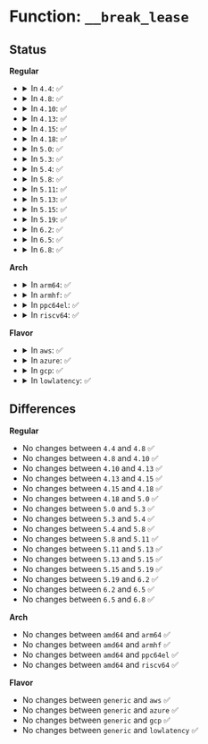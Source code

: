 # Function: <code>__break_lease</code>

## Status
<b>Regular</b>
<ul>
<li>
<details>
<summary>In <code>4.4</code>: ✅</summary>

```c
int __break_lease(struct inode *inode, unsigned int mode, unsigned int type);
```

**Collision:** Unique Global

**Inline:** No

**Transformation:** False

**Instances:**

```
In fs/locks.c (ffffffff812617b0)
Location: fs/locks.c:1390
Inline: False
Direct callers:
  - fs/open.c:vfs_truncate
  - fs/open.c:chmod_common
  - fs/open.c:chown_common
  - fs/open.c:do_dentry_open
  - fs/namei.c:vfs_link
  - fs/namei.c:vfs_unlink
  - fs/namei.c:vfs_rename
  - fs/namei.c:vfs_rename
  - fs/namei.c:do_unlinkat
  - fs/namei.c:SyS_link
  - fs/namei.c:SyS_renameat
  - fs/namei.c:SyS_rename
  - fs/attr.c:notify_change
  - fs/utimes.c:utimes_common
```
**Symbols:**

```
ffffffff812617b0-ffffffff81261c3b: __break_lease (STB_GLOBAL)
```
</details>
</li>
<li>
<details>
<summary>In <code>4.8</code>: ✅</summary>

```c
int __break_lease(struct inode *inode, unsigned int mode, unsigned int type);
```

**Collision:** Unique Global

**Inline:** No

**Transformation:** False

**Instances:**

```
In fs/locks.c (ffffffff8128d9a0)
Location: fs/locks.c:1418
Inline: False
Direct callers:
  - fs/open.c:do_dentry_open
  - fs/open.c:chown_common
  - fs/open.c:chmod_common
  - fs/open.c:vfs_truncate
  - fs/namei.c:SyS_rename
  - fs/namei.c:SyS_renameat
  - fs/namei.c:vfs_rename
  - fs/namei.c:vfs_rename
  - fs/namei.c:SyS_link
  - fs/namei.c:vfs_link
  - fs/namei.c:do_unlinkat
  - fs/namei.c:vfs_unlink
  - fs/attr.c:notify_change
  - fs/utimes.c:utimes_common
```
**Symbols:**

```
ffffffff8128d9a0-ffffffff8128de0d: __break_lease (STB_GLOBAL)
```
</details>
</li>
<li>
<details>
<summary>In <code>4.10</code>: ✅</summary>

```c
int __break_lease(struct inode *inode, unsigned int mode, unsigned int type);
```

**Collision:** Unique Global

**Inline:** No

**Transformation:** False

**Instances:**

```
In fs/locks.c (ffffffff812a3110)
Location: fs/locks.c:1442
Inline: False
Direct callers:
  - fs/open.c:do_dentry_open
  - fs/open.c:chown_common
  - fs/open.c:chmod_common
  - fs/open.c:vfs_truncate
  - fs/namei.c:SyS_rename
  - fs/namei.c:SyS_renameat
  - fs/namei.c:vfs_rename
  - fs/namei.c:vfs_rename
  - fs/namei.c:SyS_link
  - fs/namei.c:vfs_link
  - fs/namei.c:do_unlinkat
  - fs/namei.c:vfs_unlink
  - fs/attr.c:notify_change
  - fs/utimes.c:utimes_common
```
**Symbols:**

```
ffffffff812a3110-ffffffff812a3629: __break_lease (STB_GLOBAL)
```
</details>
</li>
<li>
<details>
<summary>In <code>4.13</code>: ✅</summary>

```c
int __break_lease(struct inode *inode, unsigned int mode, unsigned int type);
```

**Collision:** Unique Global

**Inline:** No

**Transformation:** False

**Instances:**

```
In fs/locks.c (ffffffff812b10a0)
Location: fs/locks.c:1442
Inline: False
Direct callers:
  - fs/open.c:do_dentry_open
  - fs/open.c:chown_common
  - fs/open.c:chmod_common
  - fs/open.c:vfs_truncate
  - fs/namei.c:SyS_rename
  - fs/namei.c:SyS_renameat
  - fs/namei.c:vfs_rename
  - fs/namei.c:vfs_rename
  - fs/namei.c:SyS_link
  - fs/namei.c:vfs_link
  - fs/namei.c:do_unlinkat
  - fs/namei.c:vfs_unlink
  - fs/attr.c:notify_change
  - fs/utimes.c:utimes_common
```
**Symbols:**

```
ffffffff812b10a0-ffffffff812b159b: __break_lease (STB_GLOBAL)
```
</details>
</li>
<li>
<details>
<summary>In <code>4.15</code>: ✅</summary>

```c
int __break_lease(struct inode *inode, unsigned int mode, unsigned int type);
```

**Collision:** Unique Global

**Inline:** No

**Transformation:** False

**Instances:**

```
In fs/locks.c (ffffffff812d4b80)
Location: fs/locks.c:1452
Inline: False
Direct callers:
  - fs/open.c:do_dentry_open
  - fs/open.c:chown_common
  - fs/open.c:chmod_common
  - fs/open.c:vfs_truncate
  - fs/namei.c:SyS_rename
  - fs/namei.c:SyS_renameat
  - fs/namei.c:vfs_rename
  - fs/namei.c:vfs_rename
  - fs/namei.c:SyS_link
  - fs/namei.c:vfs_link
  - fs/namei.c:do_unlinkat
  - fs/namei.c:vfs_unlink
  - fs/attr.c:notify_change
  - fs/utimes.c:utimes_common
```
**Symbols:**

```
ffffffff812d4b80-ffffffff812d508a: __break_lease (STB_GLOBAL)
```
</details>
</li>
<li>
<details>
<summary>In <code>4.18</code>: ✅</summary>

```c
int __break_lease(struct inode *inode, unsigned int mode, unsigned int type);
```

**Collision:** Unique Global

**Inline:** No

**Transformation:** False

**Instances:**

```
In fs/locks.c (ffffffff812ff5d0)
Location: fs/locks.c:1452
Inline: False
Direct callers:
  - fs/open.c:do_dentry_open
  - fs/open.c:chown_common
  - fs/open.c:chmod_common
  - fs/open.c:vfs_truncate
  - fs/namei.c:do_renameat2
  - fs/namei.c:vfs_rename
  - fs/namei.c:vfs_rename
  - fs/namei.c:do_linkat
  - fs/namei.c:vfs_link
  - fs/namei.c:do_unlinkat
  - fs/namei.c:vfs_unlink
  - fs/attr.c:notify_change
```
**Symbols:**

```
ffffffff812ff5d0-ffffffff812fface: __break_lease (STB_GLOBAL)
```
</details>
</li>
<li>
<details>
<summary>In <code>5.0</code>: ✅</summary>

```c
int __break_lease(struct inode *inode, unsigned int mode, unsigned int type);
```

**Collision:** Unique Global

**Inline:** No

**Transformation:** False

**Instances:**

```
In fs/locks.c (ffffffff81314c80)
Location: fs/locks.c:1571
Inline: False
Direct callers:
  - fs/open.c:do_dentry_open
  - fs/open.c:chown_common
  - fs/open.c:chmod_common
  - fs/open.c:vfs_truncate
  - fs/namei.c:do_renameat2
  - fs/namei.c:vfs_rename
  - fs/namei.c:vfs_rename
  - fs/namei.c:do_linkat
  - fs/namei.c:vfs_link
  - fs/namei.c:do_unlinkat
  - fs/namei.c:vfs_unlink
  - fs/attr.c:notify_change
```
**Symbols:**

```
ffffffff81314c80-ffffffff81315185: __break_lease (STB_GLOBAL)
```
</details>
</li>
<li>
<details>
<summary>In <code>5.3</code>: ✅</summary>

```c
int __break_lease(struct inode *inode, unsigned int mode, unsigned int type);
```

**Collision:** Unique Global

**Inline:** No

**Transformation:** False

**Instances:**

```
In fs/locks.c (ffffffff8133c570)
Location: fs/locks.c:1577
Inline: False
Direct callers:
  - fs/open.c:do_dentry_open
  - fs/open.c:chown_common
  - fs/open.c:chmod_common
  - fs/open.c:vfs_truncate
  - fs/namei.c:do_renameat2
  - fs/namei.c:vfs_rename
  - fs/namei.c:vfs_rename
  - fs/namei.c:do_linkat
  - fs/namei.c:vfs_link
  - fs/namei.c:do_unlinkat
  - fs/namei.c:vfs_unlink
  - fs/attr.c:notify_change
```
**Symbols:**

```
ffffffff8133c570-ffffffff8133ca8b: __break_lease (STB_GLOBAL)
```
</details>
</li>
<li>
<details>
<summary>In <code>5.4</code>: ✅</summary>

```c
int __break_lease(struct inode *inode, unsigned int mode, unsigned int type);
```

**Collision:** Unique Global

**Inline:** No

**Transformation:** False

**Instances:**

```
In fs/locks.c (ffffffff81354b00)
Location: fs/locks.c:1603
Inline: False
Direct callers:
  - fs/open.c:do_dentry_open
  - fs/open.c:chown_common
  - fs/open.c:chmod_common
  - fs/open.c:vfs_truncate
  - fs/namei.c:do_renameat2
  - fs/namei.c:vfs_rename
  - fs/namei.c:vfs_rename
  - fs/namei.c:do_linkat
  - fs/namei.c:vfs_link
  - fs/namei.c:do_unlinkat
  - fs/namei.c:vfs_unlink
  - fs/attr.c:notify_change
```
**Symbols:**

```
ffffffff81354b00-ffffffff81355033: __break_lease (STB_GLOBAL)
```
</details>
</li>
<li>
<details>
<summary>In <code>5.8</code>: ✅</summary>

```c
int __break_lease(struct inode *inode, unsigned int mode, unsigned int type);
```

**Collision:** Unique Global

**Inline:** No

**Transformation:** False

**Instances:**

```
In fs/locks.c (ffffffff8139b780)
Location: fs/locks.c:1606
Inline: False
Direct callers:
  - fs/open.c:do_dentry_open
  - fs/open.c:chown_common
  - fs/open.c:chmod_common
  - fs/open.c:vfs_truncate
  - fs/namei.c:do_renameat2
  - fs/namei.c:vfs_rename
  - fs/namei.c:vfs_rename
  - fs/namei.c:do_linkat
  - fs/namei.c:vfs_link
  - fs/namei.c:do_unlinkat
  - fs/namei.c:vfs_unlink
  - fs/attr.c:notify_change
  - fs/xattr.c:vfs_removexattr
  - fs/xattr.c:__vfs_removexattr_locked
  - fs/xattr.c:vfs_setxattr
  - fs/xattr.c:__vfs_setxattr_locked
  - fs/utimes.c:utimes_common
```
**Symbols:**

```
ffffffff8139b780-ffffffff8139bdf2: __break_lease (STB_GLOBAL)
```
</details>
</li>
<li>
<details>
<summary>In <code>5.11</code>: ✅</summary>

```c
int __break_lease(struct inode *inode, unsigned int mode, unsigned int type);
```

**Collision:** Unique Global

**Inline:** No

**Transformation:** False

**Instances:**

```
In fs/locks.c (ffffffff813ad1b0)
Location: fs/locks.c:1607
Inline: False
Direct callers:
  - fs/open.c:do_dentry_open
  - fs/open.c:chown_common
  - fs/open.c:chmod_common
  - fs/open.c:vfs_truncate
  - fs/namei.c:do_renameat2
  - fs/namei.c:vfs_rename
  - fs/namei.c:vfs_rename
  - fs/namei.c:do_linkat
  - fs/namei.c:vfs_link
  - fs/namei.c:do_unlinkat
  - fs/namei.c:vfs_unlink
  - fs/attr.c:notify_change
  - fs/xattr.c:vfs_removexattr
  - fs/xattr.c:__vfs_removexattr_locked
  - fs/xattr.c:vfs_setxattr
  - fs/xattr.c:__vfs_setxattr_locked
  - fs/utimes.c:vfs_utimes
```
**Symbols:**

```
ffffffff813ad1b0-ffffffff813ad7ee: __break_lease (STB_GLOBAL)
```
</details>
</li>
<li>
<details>
<summary>In <code>5.13</code>: ✅</summary>

```c
int __break_lease(struct inode *inode, unsigned int mode, unsigned int type);
```

**Collision:** Unique Global

**Inline:** No

**Transformation:** False

**Instances:**

```
In fs/locks.c (ffffffff813b43b0)
Location: fs/locks.c:1607
Inline: False
Direct callers:
  - fs/open.c:do_dentry_open
  - fs/open.c:chown_common
  - fs/open.c:chmod_common
  - fs/open.c:vfs_truncate
  - fs/namei.c:do_renameat2
  - fs/namei.c:vfs_rename
  - fs/namei.c:vfs_rename
  - fs/namei.c:do_linkat
  - fs/namei.c:vfs_link
  - fs/namei.c:do_unlinkat
  - fs/namei.c:vfs_unlink
  - fs/attr.c:notify_change
  - fs/xattr.c:vfs_removexattr
  - fs/xattr.c:__vfs_removexattr_locked
  - fs/xattr.c:vfs_setxattr
  - fs/xattr.c:__vfs_setxattr_locked
  - fs/utimes.c:vfs_utimes
```
**Symbols:**

```
ffffffff813b43b0-ffffffff813b49ef: __break_lease (STB_GLOBAL)
```
</details>
</li>
<li>
<details>
<summary>In <code>5.15</code>: ✅</summary>

```c
int __break_lease(struct inode *inode, unsigned int mode, unsigned int type);
```

**Collision:** Unique Global

**Inline:** No

**Transformation:** False

**Instances:**

```
In fs/locks.c (ffffffff814040b0)
Location: fs/locks.c:1510
Inline: False
Direct callers:
  - fs/open.c:do_dentry_open
  - fs/open.c:chown_common
  - fs/open.c:chmod_common
  - fs/open.c:vfs_truncate
  - fs/namei.c:do_renameat2
  - fs/namei.c:vfs_rename
  - fs/namei.c:vfs_rename
  - fs/namei.c:do_linkat
  - fs/namei.c:vfs_link
  - fs/namei.c:do_unlinkat
  - fs/namei.c:vfs_unlink
  - fs/attr.c:notify_change
  - fs/xattr.c:vfs_removexattr
  - fs/xattr.c:__vfs_removexattr_locked
  - fs/xattr.c:vfs_setxattr
  - fs/xattr.c:__vfs_setxattr_locked
  - fs/utimes.c:vfs_utimes
```
**Symbols:**

```
ffffffff814040b0-ffffffff814046ec: __break_lease (STB_GLOBAL)
```
</details>
</li>
<li>
<details>
<summary>In <code>5.19</code>: ✅</summary>

```c
int __break_lease(struct inode *inode, unsigned int mode, unsigned int type);
```

**Collision:** Unique Global

**Inline:** No

**Transformation:** False

**Instances:**

```
In fs/locks.c (ffffffff81478140)
Location: fs/locks.c:1485
Inline: False
Direct callers:
  - fs/open.c:do_dentry_open
  - fs/open.c:chown_common
  - fs/open.c:chmod_common
  - fs/open.c:vfs_truncate
  - fs/namei.c:do_renameat2
  - fs/namei.c:vfs_rename
  - fs/namei.c:vfs_rename
  - fs/namei.c:do_linkat
  - fs/namei.c:vfs_link
  - fs/namei.c:do_unlinkat
  - fs/namei.c:vfs_unlink
  - fs/attr.c:notify_change
  - fs/xattr.c:vfs_removexattr
  - fs/xattr.c:__vfs_removexattr_locked
  - fs/xattr.c:vfs_setxattr
  - fs/xattr.c:__vfs_setxattr_locked
  - fs/utimes.c:vfs_utimes
```
**Symbols:**

```
ffffffff81478140-ffffffff814788d9: __break_lease (STB_GLOBAL)
```
</details>
</li>
<li>
<details>
<summary>In <code>6.2</code>: ✅</summary>

```c
int __break_lease(struct inode *inode, unsigned int mode, unsigned int type);
```

**Collision:** Unique Global

**Inline:** No

**Transformation:** False

**Instances:**

```
In fs/locks.c (ffffffff8150aa60)
Location: fs/locks.c:1471
Inline: False
Direct callers:
  - fs/open.c:do_dentry_open
  - fs/open.c:chown_common
  - fs/open.c:chmod_common
  - fs/open.c:vfs_truncate
  - fs/namei.c:do_renameat2
  - fs/namei.c:vfs_rename
  - fs/namei.c:vfs_rename
  - fs/namei.c:do_linkat
  - fs/namei.c:vfs_link
  - fs/namei.c:do_unlinkat
  - fs/namei.c:vfs_unlink
  - fs/attr.c:notify_change
  - fs/xattr.c:vfs_removexattr
  - fs/xattr.c:__vfs_removexattr_locked
  - fs/xattr.c:vfs_setxattr
  - fs/xattr.c:__vfs_setxattr_locked
  - fs/utimes.c:vfs_utimes
  - fs/posix_acl.c:vfs_remove_acl
  - fs/posix_acl.c:vfs_remove_acl
  - fs/posix_acl.c:vfs_set_acl
  - fs/posix_acl.c:vfs_set_acl
```
**Symbols:**

```
ffffffff8150aa60-ffffffff8150b1f7: __break_lease (STB_GLOBAL)
```
</details>
</li>
<li>
<details>
<summary>In <code>6.5</code>: ✅</summary>

```c
int __break_lease(struct inode *inode, unsigned int mode, unsigned int type);
```

**Collision:** Unique Global

**Inline:** No

**Transformation:** False

**Instances:**

```
In fs/locks.c (ffffffff815421c0)
Location: fs/locks.c:1472
Inline: False
Direct callers:
  - fs/open.c:do_dentry_open
  - fs/open.c:chown_common
  - fs/open.c:chmod_common
  - fs/open.c:vfs_truncate
  - fs/namei.c:do_renameat2
  - fs/namei.c:vfs_rename
  - fs/namei.c:vfs_rename
  - fs/namei.c:do_linkat
  - fs/namei.c:vfs_link
  - fs/namei.c:do_unlinkat
  - fs/namei.c:vfs_unlink
  - fs/attr.c:notify_change
  - fs/xattr.c:vfs_removexattr
  - fs/xattr.c:__vfs_removexattr_locked
  - fs/xattr.c:vfs_setxattr
  - fs/xattr.c:__vfs_setxattr_locked
  - fs/utimes.c:vfs_utimes
  - fs/posix_acl.c:vfs_remove_acl
  - fs/posix_acl.c:vfs_remove_acl
  - fs/posix_acl.c:vfs_set_acl
  - fs/posix_acl.c:vfs_set_acl
```
**Symbols:**

```
ffffffff815421c0-ffffffff81542957: __break_lease (STB_GLOBAL)
```
</details>
</li>
<li>
<details>
<summary>In <code>6.8</code>: ✅</summary>

```c
int __break_lease(struct inode *inode, unsigned int mode, unsigned int type);
```

**Collision:** Unique Global

**Inline:** No

**Transformation:** False

**Instances:**

```
In fs/locks.c (ffffffff815776e0)
Location: fs/locks.c:1486
Inline: False
Direct callers:
  - fs/open.c:do_dentry_open
  - fs/open.c:chown_common
  - fs/open.c:chmod_common
  - fs/open.c:vfs_truncate
  - fs/namei.c:do_renameat2
  - fs/namei.c:vfs_rename
  - fs/namei.c:vfs_rename
  - fs/namei.c:do_linkat
  - fs/namei.c:vfs_link
  - fs/namei.c:do_unlinkat
  - fs/namei.c:vfs_unlink
  - fs/attr.c:notify_change
  - fs/xattr.c:vfs_removexattr
  - fs/xattr.c:__vfs_removexattr_locked
  - fs/xattr.c:vfs_setxattr
  - fs/xattr.c:__vfs_setxattr_locked
  - fs/utimes.c:vfs_utimes
  - fs/posix_acl.c:vfs_remove_acl
  - fs/posix_acl.c:vfs_remove_acl
  - fs/posix_acl.c:vfs_set_acl
  - fs/posix_acl.c:vfs_set_acl
```
**Symbols:**

```
ffffffff815776e0-ffffffff81577e77: __break_lease (STB_GLOBAL)
```
</details>
</li>
</ul>
<b>Arch</b>
<ul>
<li>
<details>
<summary>In <code>arm64</code>: ✅</summary>

```c
int __break_lease(struct inode *inode, unsigned int mode, unsigned int type);
```

**Collision:** Unique Global

**Inline:** No

**Transformation:** False

**Instances:**

```
In fs/locks.c (ffff800010416be8)
Location: fs/locks.c:1603
Inline: False
Direct callers:
  - fs/open.c:do_dentry_open
  - fs/open.c:chown_common
  - fs/open.c:chmod_common
  - fs/open.c:vfs_truncate
  - fs/namei.c:do_renameat2
  - fs/namei.c:vfs_rename
  - fs/namei.c:vfs_rename
  - fs/namei.c:do_linkat
  - fs/namei.c:vfs_link
  - fs/namei.c:do_unlinkat
  - fs/namei.c:vfs_unlink
  - fs/attr.c:notify_change
```
**Symbols:**

```
ffff800010416be8-ffff800010417288: __break_lease (STB_GLOBAL)
```
</details>
</li>
<li>
<details>
<summary>In <code>armhf</code>: ✅</summary>

```c
int __break_lease(struct inode *inode, unsigned int mode, unsigned int type);
```

**Collision:** Unique Global

**Inline:** No

**Transformation:** False

**Instances:**

```
In fs/locks.c (c05e48d4)
Location: fs/locks.c:1603
Inline: False
Direct callers:
  - fs/open.c:do_dentry_open
  - fs/open.c:chown_common
  - fs/open.c:chmod_common
  - fs/open.c:vfs_truncate
  - fs/namei.c:do_renameat2
  - fs/namei.c:vfs_rename
  - fs/namei.c:vfs_rename
  - fs/namei.c:do_linkat
  - fs/namei.c:vfs_link
  - fs/namei.c:do_unlinkat
  - fs/namei.c:vfs_unlink
  - fs/attr.c:notify_change
  - fs/utimes.c:utimes_common
```
**Symbols:**

```
c05e48d4-c05e4f38: __break_lease (STB_GLOBAL)
```
</details>
</li>
<li>
<details>
<summary>In <code>ppc64el</code>: ✅</summary>

```c
int __break_lease(struct inode *inode, unsigned int mode, unsigned int type);
```

**Collision:** Unique Global

**Inline:** No

**Transformation:** False

**Instances:**

```
In fs/locks.c (c0000000005280e0)
Location: fs/locks.c:1603
Inline: False
Direct callers:
  - fs/open.c:do_dentry_open
  - fs/open.c:chown_common
  - fs/open.c:chmod_common
  - fs/open.c:vfs_truncate
  - fs/namei.c:do_renameat2
  - fs/namei.c:vfs_rename
  - fs/namei.c:vfs_rename
  - fs/namei.c:do_linkat
  - fs/namei.c:vfs_link
  - fs/namei.c:do_unlinkat
  - fs/namei.c:vfs_unlink
  - fs/attr.c:notify_change
```
**Symbols:**

```
c0000000005280e0-c000000000528880: __break_lease (STB_GLOBAL)
```
</details>
</li>
<li>
<details>
<summary>In <code>riscv64</code>: ✅</summary>

```c
int __break_lease(struct inode *inode, unsigned int mode, unsigned int type);
```

**Collision:** Unique Global

**Inline:** No

**Transformation:** False

**Instances:**

```
In fs/locks.c (ffffffe0002be1ee)
Location: fs/locks.c:1603
Inline: False
Direct callers:
  - fs/open.c:do_dentry_open
  - fs/open.c:chown_common
  - fs/open.c:chmod_common
  - fs/open.c:vfs_truncate
  - fs/namei.c:do_renameat2
  - fs/namei.c:vfs_rename
  - fs/namei.c:vfs_rename
  - fs/namei.c:do_linkat
  - fs/namei.c:vfs_link
  - fs/namei.c:do_unlinkat
  - fs/namei.c:vfs_unlink
  - fs/attr.c:notify_change
```
**Symbols:**

```
ffffffe0002be1ee-ffffffe0002be796: __break_lease (STB_GLOBAL)
```
</details>
</li>
</ul>
<b>Flavor</b>
<ul>
<li>
<details>
<summary>In <code>aws</code>: ✅</summary>

```c
int __break_lease(struct inode *inode, unsigned int mode, unsigned int type);
```

**Collision:** Unique Global

**Inline:** No

**Transformation:** False

**Instances:**

```
In fs/locks.c (ffffffff8134d0e0)
Location: fs/locks.c:1603
Inline: False
Direct callers:
  - fs/open.c:do_dentry_open
  - fs/open.c:chown_common
  - fs/open.c:chmod_common
  - fs/open.c:vfs_truncate
  - fs/namei.c:do_renameat2
  - fs/namei.c:vfs_rename
  - fs/namei.c:vfs_rename
  - fs/namei.c:do_linkat
  - fs/namei.c:vfs_link
  - fs/namei.c:do_unlinkat
  - fs/namei.c:vfs_unlink
  - fs/attr.c:notify_change
```
**Symbols:**

```
ffffffff8134d0e0-ffffffff8134d613: __break_lease (STB_GLOBAL)
```
</details>
</li>
<li>
<details>
<summary>In <code>azure</code>: ✅</summary>

```c
int __break_lease(struct inode *inode, unsigned int mode, unsigned int type);
```

**Collision:** Unique Global

**Inline:** No

**Transformation:** False

**Instances:**

```
In fs/locks.c (ffffffff8133ddc0)
Location: fs/locks.c:1603
Inline: False
Direct callers:
  - fs/open.c:do_dentry_open
  - fs/open.c:chown_common
  - fs/open.c:chmod_common
  - fs/open.c:vfs_truncate
  - fs/namei.c:do_renameat2
  - fs/namei.c:vfs_rename
  - fs/namei.c:vfs_rename
  - fs/namei.c:do_linkat
  - fs/namei.c:vfs_link
  - fs/namei.c:do_unlinkat
  - fs/namei.c:vfs_unlink
  - fs/attr.c:notify_change
```
**Symbols:**

```
ffffffff8133ddc0-ffffffff8133e2f3: __break_lease (STB_GLOBAL)
```
</details>
</li>
<li>
<details>
<summary>In <code>gcp</code>: ✅</summary>

```c
int __break_lease(struct inode *inode, unsigned int mode, unsigned int type);
```

**Collision:** Unique Global

**Inline:** No

**Transformation:** False

**Instances:**

```
In fs/locks.c (ffffffff8134abb0)
Location: fs/locks.c:1603
Inline: False
Direct callers:
  - fs/open.c:do_dentry_open
  - fs/open.c:chown_common
  - fs/open.c:chmod_common
  - fs/open.c:vfs_truncate
  - fs/namei.c:do_renameat2
  - fs/namei.c:vfs_rename
  - fs/namei.c:vfs_rename
  - fs/namei.c:do_linkat
  - fs/namei.c:vfs_link
  - fs/namei.c:do_unlinkat
  - fs/namei.c:vfs_unlink
  - fs/attr.c:notify_change
```
**Symbols:**

```
ffffffff8134abb0-ffffffff8134b0e3: __break_lease (STB_GLOBAL)
```
</details>
</li>
<li>
<details>
<summary>In <code>lowlatency</code>: ✅</summary>

```c
int __break_lease(struct inode *inode, unsigned int mode, unsigned int type);
```

**Collision:** Unique Global

**Inline:** No

**Transformation:** False

**Instances:**

```
In fs/locks.c (ffffffff8135f4b0)
Location: fs/locks.c:1603
Inline: False
Direct callers:
  - fs/open.c:do_dentry_open
  - fs/open.c:chown_common
  - fs/open.c:chmod_common
  - fs/open.c:vfs_truncate
  - fs/namei.c:do_renameat2
  - fs/namei.c:vfs_rename
  - fs/namei.c:vfs_rename
  - fs/namei.c:do_linkat
  - fs/namei.c:vfs_link
  - fs/namei.c:do_unlinkat
  - fs/namei.c:vfs_unlink
  - fs/attr.c:notify_change
```
**Symbols:**

```
ffffffff8135f4b0-ffffffff8135fa91: __break_lease (STB_GLOBAL)
```
</details>
</li>
</ul>

## Differences
<b>Regular</b>
<ul>
<li>
No changes between <code>4.4</code> and <code>4.8</code> ✅
</li>
<li>
No changes between <code>4.8</code> and <code>4.10</code> ✅
</li>
<li>
No changes between <code>4.10</code> and <code>4.13</code> ✅
</li>
<li>
No changes between <code>4.13</code> and <code>4.15</code> ✅
</li>
<li>
No changes between <code>4.15</code> and <code>4.18</code> ✅
</li>
<li>
No changes between <code>4.18</code> and <code>5.0</code> ✅
</li>
<li>
No changes between <code>5.0</code> and <code>5.3</code> ✅
</li>
<li>
No changes between <code>5.3</code> and <code>5.4</code> ✅
</li>
<li>
No changes between <code>5.4</code> and <code>5.8</code> ✅
</li>
<li>
No changes between <code>5.8</code> and <code>5.11</code> ✅
</li>
<li>
No changes between <code>5.11</code> and <code>5.13</code> ✅
</li>
<li>
No changes between <code>5.13</code> and <code>5.15</code> ✅
</li>
<li>
No changes between <code>5.15</code> and <code>5.19</code> ✅
</li>
<li>
No changes between <code>5.19</code> and <code>6.2</code> ✅
</li>
<li>
No changes between <code>6.2</code> and <code>6.5</code> ✅
</li>
<li>
No changes between <code>6.5</code> and <code>6.8</code> ✅
</li>
</ul>
<b>Arch</b>
<ul>
<li>
No changes between <code>amd64</code> and <code>arm64</code> ✅
</li>
<li>
No changes between <code>amd64</code> and <code>armhf</code> ✅
</li>
<li>
No changes between <code>amd64</code> and <code>ppc64el</code> ✅
</li>
<li>
No changes between <code>amd64</code> and <code>riscv64</code> ✅
</li>
</ul>
<b>Flavor</b>
<ul>
<li>
No changes between <code>generic</code> and <code>aws</code> ✅
</li>
<li>
No changes between <code>generic</code> and <code>azure</code> ✅
</li>
<li>
No changes between <code>generic</code> and <code>gcp</code> ✅
</li>
<li>
No changes between <code>generic</code> and <code>lowlatency</code> ✅
</li>
</ul>
